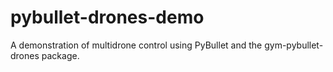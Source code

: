 # pybullet-drones-demo
A demonstration of multidrone control using PyBullet and the gym-pybullet-drones package.
